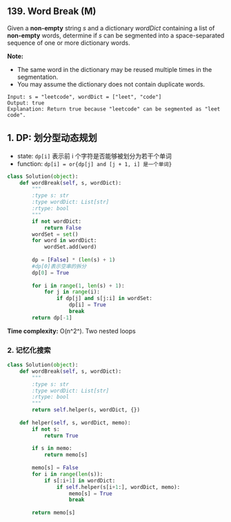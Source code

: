 ## 139. Word Break (M)

Given a **non-empty** string *s* and a dictionary *wordDict* containing a list of **non-empty** words, determine if *s* can be segmented into a space-separated sequence of one or more dictionary words.

**Note:**

- The same word in the dictionary may be reused multiple times in the segmentation.
- You may assume the dictionary does not contain duplicate words.

```
Input: s = "leetcode", wordDict = ["leet", "code"]
Output: true
Explanation: Return true because "leetcode" can be segmented as "leet code".
```

## 1. DP: 划分型动态规划

- state: `dp[i]` 表示前 i 个字符是否能够被划分为若干个单词
- function: `dp[i] = or{dp[j] and [j + 1, i] 是一个单词}`

```python
class Solution(object):
    def wordBreak(self, s, wordDict):
        """
        :type s: str
        :type wordDict: List[str]
        :rtype: bool
        """
        if not wordDict:
            return False
        wordSet = set()
        for word in wordDict:
            wordSet.add(word)
        
        dp = [False] * (len(s) + 1)
        #dp[0]表示空串的拆分
        dp[0] = True
        
        for i in range(1, len(s) + 1):
            for j in range(i):
                if dp[j] and s[j:i] in wordSet:
                    dp[i] = True
                    break
        return dp[-1]
```

**Time complexity:** O(n^2^). Two nested loops

### 2. 记忆化搜索

```python
class Solution(object):
    def wordBreak(self, s, wordDict):
        """
        :type s: str
        :type wordDict: List[str]
        :rtype: bool
        """
        return self.helper(s, wordDict, {})
    
    def helper(self, s, wordDict, memo):
        if not s:
            return True
        
        if s in memo:
            return memo[s]
        
        memo[s] = False
        for i in range(len(s)):
            if s[:i+1] in wordDict:
                if self.helper(s[i+1:], wordDict, memo):
                    memo[s] = True
                    break
                    
        return memo[s]
```

